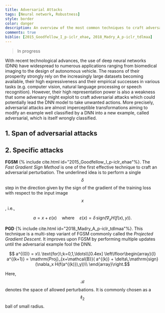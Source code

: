 ```yaml
---
title: Adversarial Attacks
tags: [Neural network, Robustness]
style: border
color: danger
description: An overview of the most common techniques to craft adversarial attacks fooling neural networks based classification models
comments: true
biblio: [2015_Goodfellow_I_p-iclr_ehae, 2018_Madry_A_p-iclr_tdlmaa]
---
```


> In progress

With  recent  technological  advances,  the  use  of  deep neural networks (DNN) have widespread to numerous applications ranging from biomedical imaging to the design of autonomous vehicle. The reasons of their prosperity strongly rely on the increasingly large datasets becoming available, their high expressiveness  and  their empirical  successes in  various tasks (e.g.  computer vision, natural language processing or speech recognition). However,  their  high  representation  power  is  also a  weakness  that  some  adversary  might  exploit  to craft adversarial attacks which could potentially lead the  DNN  model  to  take  unwanted  actions. More  precisely, adversarial  attacks are almost imperceptible transformations aiming to modify an example well classified by a DNN into a new example, called adversarial, which is itself wrongly classified.


## 1. Span of adversarial attacks

## 2. Specific attacks


**FGSM** {% include cite.html id="2015_Goodfellow_I_p-iclr_ehae"%}. The *Fast Gradient Sign Method* is one of the first effective technique to craft an adversarial perturbation. The underlined idea is to perform a single $$\delta$$ step in the direction given by the sign of the gradient of the training loss with respect to the input image $$x$$, i.e.,

$$
a = x+\varepsilon(x) \quad\text{where}\quad\varepsilon(x)  = \delta\,\mathrm{sign}(\nabla_x H(f(x),y)).
$$



**PGD** {% include cite.html id="2018_Madry_A_p-iclr_tdlmaa"%}. This technique is a multi-step variant of FGSM commonly called the *Projected Gradient Descent*. It improves upon FGSM by performing multiple updates until the adversarial example fool the DNN.


$$ a^{(0)} = x\\
    \text{for}\;k=0,1,\ldots\\[0.4ex]
    \left\lfloor\begin{array}{l}
    a^{(k+1)} = \mathrm{Proj}_{x+\mathcal{B}}( a^{(k)} + \delta\,\mathrm{sign}(\nabla_x H(f(a^{(k)}),y))\\
    \end{array}\right.$$

Here, $$\mathcal{B}$$ denotes the space of allowed perturbations. It is commonly chosen as a $$\ell_2$$ ball of small radius.

